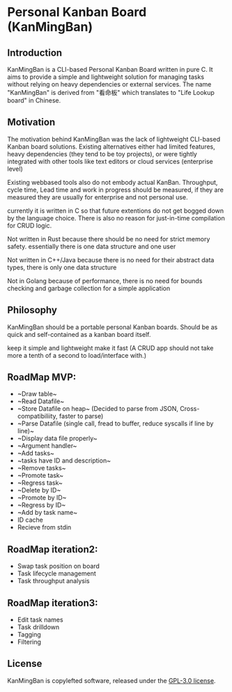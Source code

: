 # Personal Kanban Board (KanMingBan)

## Introduction

KanMingBan is a CLI-based Personal Kanban Board written in pure C. It aims to provide a simple and lightweight solution for managing tasks without relying on heavy dependencies or external services. The name "KanMingBan" is derived from "看命板" which translates to "Life Lookup board" in Chinese.

## Motivation

The motivation behind KanMingBan was the lack of lightweight CLI-based Kanban board solutions. Existing alternatives either had limited features, heavy dependencies (they tend to be toy projects), or were tightly integrated with other tools like text editors or cloud services (enterprise level)

Existing webbased tools also do not embody actual KanBan. Throughput, cycle time, Lead time and work in progress should be measured, if they are measured they are usually for enterprise and not personal use.

currently it is written in C so that future extentions do not get bogged down by the language choice. There is also no reason for just-in-time compilation for CRUD logic.

Not written in Rust because there should be no need for strict memory safety. essentially there is one data structure and one user

Not written in C++/Java because there is no need for their abstract data types, there is only one data structure

Not in Golang because of performance, there is no need for bounds checking and garbage collection for a simple application

## Philosophy

KanMingBan should be a portable personal Kanban boards. Should be as quick and self-contained as a kanban board itself.

keep it simple and lightweight
make it fast
(A CRUD app should not take more a tenth of a second to load/interface with.)


## RoadMap MVP:
- ~Draw table~
- ~Read Datafile~
- ~Store Datafile on heap~ (Decided to parse from JSON, Cross-compatibiliity, faster to parse)
- ~Parse Datafile (single call, fread to buffer, reduce syscalls if line by line)~
- ~Display data file properly~
- ~Argument handler~
- ~Add tasks~
- ~tasks have ID and description~
- ~Remove tasks~
- ~Promote task~
- ~Regress task~
- ~Delete by ID~
- ~Promote by ID~
- ~Regress by ID~
- ~Add by task name~
- ID cache
- Recieve from stdin
  
## RoadMap iteration2:
- Swap task position on board
- Task lifecycle management
- Task throughput analysis

## RoadMap iteration3:
- Edit task names
- Task drilldown
- Tagging
- Filtering


## License

KanMingBan is copylefted software, released under the [GPL-3.0 license](https://www.gnu.org/licenses/gpl-3.0.en.html).
